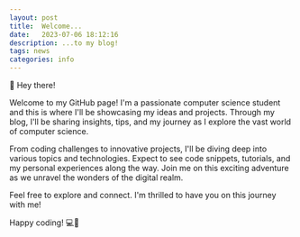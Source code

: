 ```yaml
---
layout: post
title:  Welcome...
date:   2023-07-06 18:12:16
description: ...to my blog!
tags: news
categories: info
---
```

👋 Hey there!

Welcome to my GitHub page! I'm a passionate computer science student and this is where I'll be showcasing my ideas and projects. Through my blog, I'll be sharing insights, tips, and my journey as I explore the vast world of computer science.

From coding challenges to innovative projects, I'll be diving deep into various topics and technologies. Expect to see code snippets, tutorials, and my personal experiences along the way. Join me on this exciting adventure as we unravel the wonders of the digital realm.

Feel free to explore and connect. I'm thrilled to have you on this journey with me!

Happy coding! 💻🚀